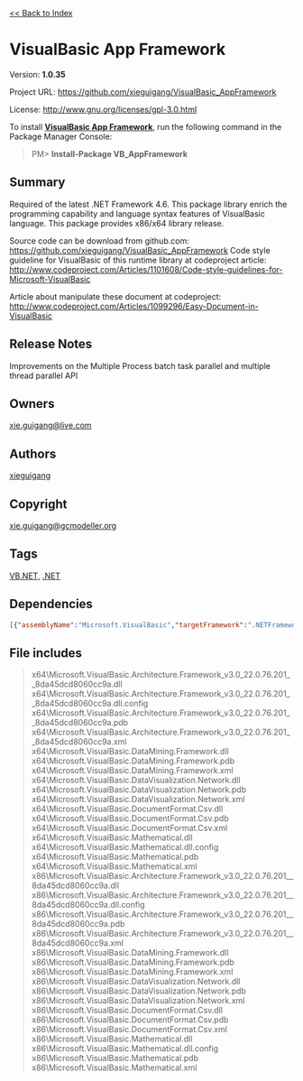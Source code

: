 [<< Back to Index](https://github.com/xieguigang/nuget-backup)
# VisualBasic App Framework

Version: **1.0.35**

Project URL: https://github.com/xieguigang/VisualBasic_AppFramework

License: http://www.gnu.org/licenses/gpl-3.0.html

To install **[VisualBasic App Framework](https://www.nuget.org/packages/VB_AppFramework/)**, run the following command in the Package Manager Console:
> PM>  **Install-Package VB_AppFramework**


## Summary
Required of the latest .NET Framework 4.6.
This package library enrich the programming capability and language syntax features of VisualBasic language. This package provides x86/x64 library release.

Source code can be download from github.com:
https://github.com/xieguigang/VisualBasic_AppFramework
Code style guideline for VisualBasic of this runtime library at codeproject article: http://www.codeproject.com/Articles/1101608/Code-style-guidelines-for-Microsoft-VisualBasic

Article about manipulate these document at codeproject: http://www.codeproject.com/Articles/1099296/Easy-Document-in-VisualBasic
## Release Notes
Improvements on the Multiple Process batch task parallel and multiple thread parallel API
## Owners
xie.guigang@live.com
## Authors
[xieguigang](https://www.nuget.org/profiles/xieguigang)
## Copyright
xie.guigang@gcmodeller.org
## Tags
[VB.NET,](https://www.nuget.org/packages?q=Tags%3A"VB.NET,") [.NET](https://www.nuget.org/packages?q=Tags%3A".NET")
## Dependencies
>
```json
[{"assemblyName":"Microsoft.VisualBasic","targetFramework":".NETFramework4.6"},{"assemblyName":"System.Web.Extensions","targetFramework":".NETFramework4.6"},{"assemblyName":"System.Xml","targetFramework":".NETFramework4.6"},{"assemblyName":"System.Xml.Linq","targetFramework":".NETFramework4.6"}]
```


## File includes
> x64\Microsoft.VisualBasic.Architecture.Framework_v3.0_22.0.76.201__8da45dcd8060cc9a.dll<br />
> x64\Microsoft.VisualBasic.Architecture.Framework_v3.0_22.0.76.201__8da45dcd8060cc9a.dll.config<br />
> x64\Microsoft.VisualBasic.Architecture.Framework_v3.0_22.0.76.201__8da45dcd8060cc9a.pdb<br />
> x64\Microsoft.VisualBasic.Architecture.Framework_v3.0_22.0.76.201__8da45dcd8060cc9a.xml<br />
> x64\Microsoft.VisualBasic.DataMining.Framework.dll<br />
> x64\Microsoft.VisualBasic.DataMining.Framework.pdb<br />
> x64\Microsoft.VisualBasic.DataMining.Framework.xml<br />
> x64\Microsoft.VisualBasic.DataVisualization.Network.dll<br />
> x64\Microsoft.VisualBasic.DataVisualization.Network.pdb<br />
> x64\Microsoft.VisualBasic.DataVisualization.Network.xml<br />
> x64\Microsoft.VisualBasic.DocumentFormat.Csv.dll<br />
> x64\Microsoft.VisualBasic.DocumentFormat.Csv.pdb<br />
> x64\Microsoft.VisualBasic.DocumentFormat.Csv.xml<br />
> x64\Microsoft.VisualBasic.Mathematical.dll<br />
> x64\Microsoft.VisualBasic.Mathematical.dll.config<br />
> x64\Microsoft.VisualBasic.Mathematical.pdb<br />
> x64\Microsoft.VisualBasic.Mathematical.xml<br />
> x86\Microsoft.VisualBasic.Architecture.Framework_v3.0_22.0.76.201__8da45dcd8060cc9a.dll<br />
> x86\Microsoft.VisualBasic.Architecture.Framework_v3.0_22.0.76.201__8da45dcd8060cc9a.dll.config<br />
> x86\Microsoft.VisualBasic.Architecture.Framework_v3.0_22.0.76.201__8da45dcd8060cc9a.pdb<br />
> x86\Microsoft.VisualBasic.Architecture.Framework_v3.0_22.0.76.201__8da45dcd8060cc9a.xml<br />
> x86\Microsoft.VisualBasic.DataMining.Framework.dll<br />
> x86\Microsoft.VisualBasic.DataMining.Framework.pdb<br />
> x86\Microsoft.VisualBasic.DataMining.Framework.xml<br />
> x86\Microsoft.VisualBasic.DataVisualization.Network.dll<br />
> x86\Microsoft.VisualBasic.DataVisualization.Network.pdb<br />
> x86\Microsoft.VisualBasic.DataVisualization.Network.xml<br />
> x86\Microsoft.VisualBasic.DocumentFormat.Csv.dll<br />
> x86\Microsoft.VisualBasic.DocumentFormat.Csv.pdb<br />
> x86\Microsoft.VisualBasic.DocumentFormat.Csv.xml<br />
> x86\Microsoft.VisualBasic.Mathematical.dll<br />
> x86\Microsoft.VisualBasic.Mathematical.dll.config<br />
> x86\Microsoft.VisualBasic.Mathematical.pdb<br />
> x86\Microsoft.VisualBasic.Mathematical.xml<br />
